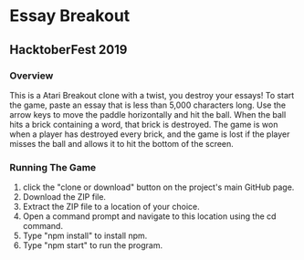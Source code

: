 # Essay Breakout
## HacktoberFest 2019

### Overview
This is a Atari Breakout clone with a twist, you destroy your essays! To start the game, paste an essay that is less than 5,000 characters long. Use the arrow keys to move the paddle horizontally and hit the ball. When the ball hits a brick containing a word, that brick is destroyed. The game is won when a player has destroyed every brick, and the game is lost if the player misses the ball and allows it to hit the bottom of the screen.

### Running The Game
1. click the "clone or download" button on the project's main GitHub page.
2. Download the ZIP file.
3. Extract the ZIP file to a location of your choice.
4. Open a command prompt and navigate to this location using the cd command.
5. Type "npm install" to install npm.
6. Type "npm start" to run the program. 
